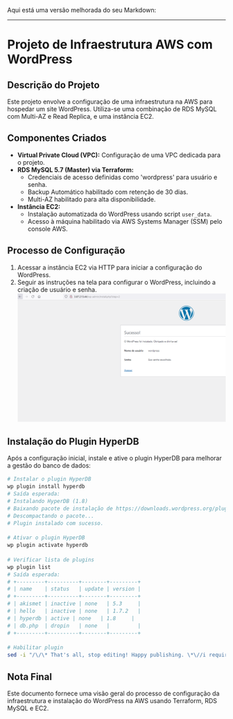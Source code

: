 Aqui está uma versão melhorada do seu Markdown:

---

# Projeto de Infraestrutura AWS com WordPress

## Descrição do Projeto
Este projeto envolve a configuração de uma infraestrutura na AWS para hospedar um site WordPress. Utiliza-se uma combinação de RDS MySQL com Multi-AZ e Read Replica, e uma instância EC2.

## Componentes Criados
- **Virtual Private Cloud (VPC):** Configuração de uma VPC dedicada para o projeto.
- **RDS MySQL 5.7 (Master) via Terraform:**
    - Credenciais de acesso definidas como 'wordpress' para usuário e senha.
    - Backup Automático habilitado com retenção de 30 dias.
    - Multi-AZ habilitado para alta disponibilidade.
- **Instância EC2:**
    - Instalação automatizada do WordPress usando script `user_data`.
    - Acesso à máquina habilitado via AWS Systems Manager (SSM) pelo console AWS.

## Processo de Configuração
1. Acessar a instância EC2 via HTTP para iniciar a configuração do WordPress.
2. Seguir as instruções na tela para configurar o WordPress, incluindo a criação de usuário e senha.
![img.png](config_wordpress.png)
## Instalação do Plugin HyperDB
Após a configuração inicial, instale e ative o plugin HyperDB para melhorar a gestão do banco de dados:

```sh
# Instalar o plugin HyperDB
wp plugin install hyperdb
# Saída esperada:
# Instalando HyperDB (1.8)
# Baixando pacote de instalação de https://downloads.wordpress.org/plugin/hyperdb.1.9.zip...
# Descompactando o pacote...
# Plugin instalado com sucesso.

# Ativar o plugin HyperDB
wp plugin activate hyperdb

# Verificar lista de plugins
wp plugin list
# Saída esperada:
# +---------+----------+--------+---------+
# | name    | status   | update | version |
# +---------+----------+--------+---------+
# | akismet | inactive | none   | 5.3     |
# | hello   | inactive | none   | 1.7.2   |
# | hyperdb | active | none   | 1.8     |
# | db.php  | dropin   | none   |         |
# +---------+----------+--------+---------+

# Habilitar plugin
sed -i "/\/\* That's all, stop editing! Happy publishing. \*\//i require_once(ABSPATH . 'db-config.php');" /var/www/html/wp-config.php
```

## Nota Final
Este documento fornece uma visão geral do processo de configuração da infraestrutura e instalação do WordPress na AWS usando Terraform, RDS MySQL e EC2.